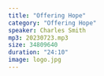 ```yaml
---
title: "Offering Hope"
category: "Offering Hope"
speaker: Charles Smith
mp3: 20230723.mp3
size: 34809640
duration: "24:10"
image: logo.jpg
---
```

